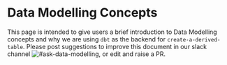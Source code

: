 # Data Modelling Concepts

This page is intended to give users a brief introduction to Data Modelling concepts and why we are using `dbt` as the backend for `create-a-derived-table`. Please post suggestions to improve this document in our slack channel ![#ask-data-modelling](https://asdslack.slack.com/archives/C03J21VFHQ9), or edit and raise a PR.